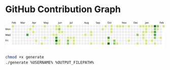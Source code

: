 # GitHub Contribution Graph

![](contribution-graph.svg)

```bash
chmod +x generate
./generate %USERNAME% %OUTPUT_FILEPATH%
```

